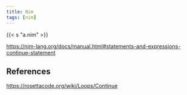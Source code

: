 ```yaml
---
title: Nim
tags: [nim]
---
```


{{< s "a.nim" >}}

<https://nim-lang.org/docs/manual.html#statements-and-expressions-continue-statement>

## References

<https://rosettacode.org/wiki/Loops/Continue>
